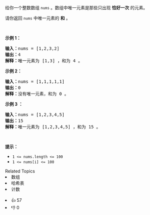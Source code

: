 <p>给你一个整数数组 <code>nums</code> 。数组中唯一元素是那些只出现 <strong>恰好一次</strong> 的元素。</p>

<p>请你返回 <code>nums</code> 中唯一元素的 <strong>和</strong> 。</p>

<p> </p>

<p><strong>示例 1：</strong></p>

<pre><b>输入：</b>nums = [1,2,3,2]
<b>输出：</b>4
<b>解释：</b>唯一元素为 [1,3] ，和为 4 。
</pre>

<p><strong>示例 2：</strong></p>

<pre><b>输入：</b>nums = [1,1,1,1,1]
<b>输出：</b>0
<b>解释：</b>没有唯一元素，和为 0 。
</pre>

<p><strong>示例 3 ：</strong></p>

<pre><b>输入：</b>nums = [1,2,3,4,5]
<b>输出：</b>15
<b>解释：</b>唯一元素为 [1,2,3,4,5] ，和为 15 。
</pre>

<p> </p>

<p><strong>提示：</strong></p>

<ul>
	<li><code>1 &lt;= nums.length &lt;= 100</code></li>
	<li><code>1 &lt;= nums[i] &lt;= 100</code></li>
</ul>
<div><div>Related Topics</div><div><li>数组</li><li>哈希表</li><li>计数</li></div></div><br><div><li>👍 57</li><li>👎 0</li></div>